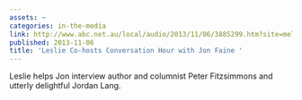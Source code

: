 ```yaml
---
assets: ~
categories: in-the-media
link: http://www.abc.net.au/local/audio/2013/11/06/3885299.htm?site=melbourne
published: 2013-11-06
title: 'Leslie Co-hosts Conversation Hour with Jon Faine '
---
```

 Leslie helps Jon interview author and columnist Peter Fitzsimmons and utterly delightful Jordan Lang. 